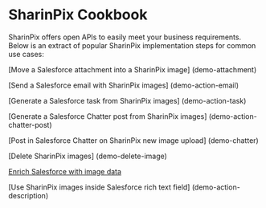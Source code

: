 # SharinPix Cookbook

SharinPix offers open APIs to easily meet your business requirements.  
Below is an extract of popular SharinPix implementation steps for common use cases:

[Move a Salesforce attachment into a SharinPix image] (demo-attachment)


[Send a Salesforce email with SharinPix images] (demo-action-email)


[Generate a Salesforce task from SharinPix images] (demo-action-task)


[Generate a Salesforce Chatter post from SharinPix images] (demo-action-chatter-post)


[Post in Salesforce Chatter on SharinPix new image upload] (demo-chatter)


[Delete SharinPix images] (demo-delete-image)


[Enrich Salesforce with image data](demo-webhook)


[Use SharinPix images inside Salesforce rich text field] (demo-action-description)
